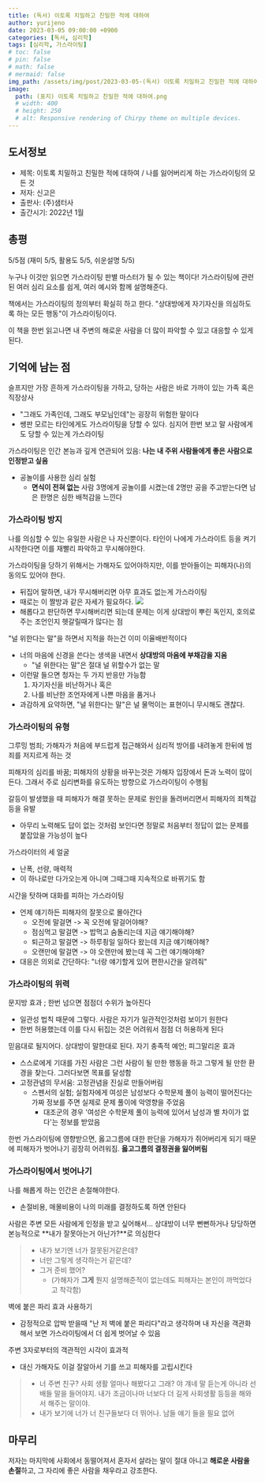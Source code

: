 ```yaml
---
title: (독서) 이토록 치밀하고 친밀한 적에 대하여
author: yurijeno
date: 2023-03-05 09:00:00 +0900
categories: [독서, 심리학]
tags: [심리학, 가스라이팅]
# toc: false
# pin: false
# math: false
# mermaid: false
img_path: /assets/img/post/2023-03-05-(독서) 이토록 치밀하고 친밀한 적에 대하여/
image:
  path: (표지) 이토록 치밀하고 친밀한 적에 대하여.png
  # width: 400
  # height: 250
  # alt: Responsive rendering of Chirpy theme on multiple devices.
---
```


<!-- ![]((표지) 이토록 치밀하고 친밀한 적에 대하여.png) -->

## 도서정보

- 제목: 이토록 치밀하고 친밀한 적에 대하여 / 나를 잃어버리게 하는 가스라이팅의 모든 것
- 저자: 신고은
- 출판사: (주)샘터사
- 출간시기: 2022년 1월

## 총평

5/5점 (재미 5/5, 활용도 5/5, 쉬운설명 5/5)


누구나 이것만 읽으면 가스라이팅 판별 마스터가 될 수 있는 책이다! 가스라이팅에 관련된 여러 심리 요소를 쉽게, 여러 예시와 함께 설명해준다.


책에서는 가스라이팅의 정의부터 확실히 하고 한다. "상대방에게 자기자신을 의심하도록 하는 모든 행동"이 가스라이팅이다.


이 책을 한번 읽고나면 내 주변의 해로운 사람을 더 많이 파악할 수 있고 대응할 수 있게 된다.

## 기억에 남는 점

슬프지만 가장 흔하게 가스라이팅을 가하고, 당하는 사람은 바로 가까이 있는 가족 혹은 직장상사
- "그래도 가족인데, 그래도 부모님인데"는 굉장히 위험한 말이다
- 쌩판 모르는 타인에게도 가스라이팅을 당할 수 있다. 심지어 한번 보고 말 사람에게도 당할 수 있는게 가스라이팅


가스라이팅은 인간 본능과 깊게 연관되어 있음: **나는 내 주위 사람들에게 좋은 사람으로 인정받고 싶음**
- 공놀이를 사용한 심리 실험
  - **면식이 전혀 없는** 사람 3명에게 공놀이를 시켰는데 2명만 공을 주고받는다면 남은 한명은 심한 배척감을 느낀다

### 가스라이팅 방지

나를 의심할 수 있는 유일한 사람은 나 자신뿐이다. 타인이 나에게 가스라이트 등을 켜기 시작한다면 이를 재빨리 파악하고 무시해야한다.


가스라이팅을 당하기 위해서는 가해자도 있어야하지만, 이를 받아들이는 피해자(나)의 동의도 있어야 한다.
- 뒤집어 말하면, 내가 무시해버리면 아무 효과도 없는게 가스라이팅
- 때로는 이 짤방과 같은 자세가 필요하다.
  ![](바보들과말다툼.jfif)
- 해롭다고 판단하면 무시해버리면 되는데 문제는 이게 상대방이 뿌린 독인지, 호의로주는 조언인지 헷갈릴때가 많다는 점


"널 위한다는 말"을 하면서 지적을 하는건 이미 이율배반적이다
- 너의 마음에 신경을 쓴다는 생색을 내면서 **상대방의 마음에 부채감을 지움**
  - "널 위한다는 말"은 절대 널 위할수가 없는 말
- 이런말 들으면 청자는 두 가지 반응만 가능함
  1. 자기자신을 비난하거나 혹은
  2. 나를 비난한 조언자에게 나쁜 마음을 품거나
- 과감하게 요약하면, "널 위한다는 말"은 널 물먹이는 표현이니 무시해도 괜찮다.

### 가스라이팅의 유형

그루밍 범죄; 가해자가 처음에 부드럽게 접근해와서 심리적 방어를 내려놓게 한뒤에 범죄를 저지르게 하는 것


피해자의 심리를 바꿈; 피해자의 상황을 바꾸는것은 가해자 입장에서 돈과 노력이 많이 든다. 그래서 주로 심리변화를 유도하는 방향으로 가스라이팅이 수행됨


갈등이 발생했을 때 피해자가 해결 못하는 문제로 원인을 돌려버리면서 피해자의 죄책감 등을 유발
- 아무리 노력해도 답이 없는 것처럼 보인다면 정말로 처음부터 정답이 없는 문제를 붙잡았을 가능성이 높다


가스라이터의 세 얼굴
- 난폭, 선량, 매력적
- 이 하나로만 다가오는게 아니며 그때그때 지속적으로 바뀌기도 함


시간을 탓하며 대화를 피하는 가스라이팅
- 언제 얘기하든 피해자의 잘못으로 몰아간다
  - 오전에 말걸면 -> 꼭 오전에 말걸어야해?
  - 점심먹고 말걸면 -> 밥먹고 숨돌리는데 지금 얘기해야해?
  - 퇴근하고 말걸면 -> 하루죙일 일하다 왔는데 지금 얘기해야해?
  - 오랜만에 말걸면 -> 야 오랜만에 봤는데 꼭 그런 얘기해야해?
- 대응은 의외로 간단하다: "너랑 얘기할게 있어 편한시간을 알려줘"

### 가스라이팅의 위력

문지방 효과 ; 한번 넘으면 점점더 수위가 높아진다
- 일관성 법칙 때문에 그렇다. 사람은 자기가 일관적인것처럼 보이기 원한다
- 한번 허용했는데 이를 다시 뒤집는 것은 어려워서 점점 더 허용하게 된다


믿음대로 될지어다. 상대방이 말한대로 된다. 자기 충족적 예언; 피그말리온 효과
- 스스로에게 기대를 가진 사람은 그런 사람이 될 만한 행동을 하고 그렇게 될 만한 환경을 찾는다. 그러다보면 목표를 달성함
- 고정관념의 무서움: 고정관념을 진실로 만들어버림
  - 스펜서의 실험; 실험자에게 여성은 남성보다 수학문제 풀이 능력이 떨어진다는 가짜 정보를 주면 실제로 문제 풀이에 악영향을 주었음
    - 대조군의 경우 '여성은 수학문제 풀이 능력에 있어서 남성과 별 차이가 없다'는 정보를 받았음


한번 가스라이팅에 영향받으면, 옳고그름에 대한 판단을 가해자가 쥐어버리게 되기 때문에 피해자가 벗어나기 굉장히 어려워짐. **옳고그름의 결정권을 잃어버림**

### 가스라이팅에서 벗어나기

나를 해롭게 하는 인간은 손절해야한다.
- 손절비용, 매몰비용이 나의 미래를 결정하도록 하면 안된다


사람은 주변 모든 사람에게 인정을 받고 싶어해서... 상대방이 너무 뻔뻔하거나 당당하면 본능적으로 **내가 잘못아는거 아닌가?**로 의심한다
> - 내가 보기엔 너가 잘못된거같은데?
> - 너만 그렇게 생각하는거 같은데?
> - 그거 준비 했어?
>   - (가해자가 **그게** 뭔지 설명해준적이 없는데도 피해자는 본인이 까먹었다고 착각함)


벽에 붙은 파리 효과 사용하기
- 감정적으로 압박 받을때 "난 저 벽에 붙은 파리다"라고 생각하며 내 자신을 객관화해서 보면 가스라이팅에서 더 쉽게 벗어날 수 있음


주변 3자로부터의 객관적인 시각이 효과적
- 대신 가해자도 이걸 잘알아서 기를 쓰고 피해자를 고립시킨다
> - 너 주변 친구? 사회 생활 얼마나 해봤다고 그래? 야 걔네 말 듣는게 아니라 선배들 말을 들어야지. 내가 조금이나마 너보다 더 길게 사회생활 등등을 해와서 해주는 말이야.
> - 내가 보기에 너가 너 친구들보다 더 뛰어나. 남들 얘기 들을 필요 없어


## 마무리

저자는 마지막에 사회에서 동떨어져서 혼자서 살라는 말이 절대 아니고 **해로운 사람을 손절**하고, 그 자리에 좋은 사람을 채우라고 강조한다.

